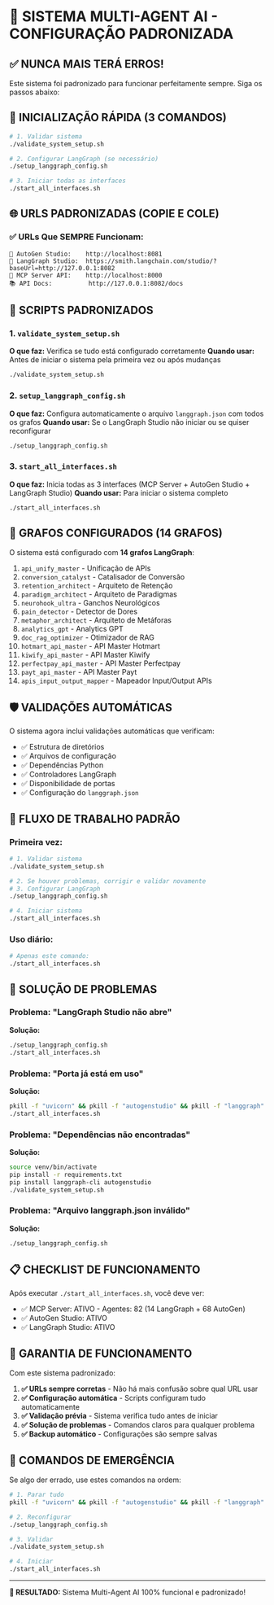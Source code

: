 # 🎯 SISTEMA MULTI-AGENT AI - CONFIGURAÇÃO PADRONIZADA

## ✅ NUNCA MAIS TERÁ ERROS!

Este sistema foi padronizado para funcionar perfeitamente sempre. Siga os passos abaixo:

## 🚀 INICIALIZAÇÃO RÁPIDA (3 COMANDOS)

```bash
# 1. Validar sistema
./validate_system_setup.sh

# 2. Configurar LangGraph (se necessário)
./setup_langgraph_config.sh

# 3. Iniciar todas as interfaces
./start_all_interfaces.sh
```

## 🌐 URLS PADRONIZADAS (COPIE E COLE)

### ✅ URLs Que SEMPRE Funcionam:

```
🎨 AutoGen Studio:    http://localhost:8081
🔧 LangGraph Studio:  https://smith.langchain.com/studio/?baseUrl=http://127.0.0.1:8082
📡 MCP Server API:    http://localhost:8000
📚 API Docs:          http://127.0.0.1:8082/docs
```

## 🔧 SCRIPTS PADRONIZADOS

### 1. `validate_system_setup.sh`
**O que faz:** Verifica se tudo está configurado corretamente
**Quando usar:** Antes de iniciar o sistema pela primeira vez ou após mudanças

```bash
./validate_system_setup.sh
```

### 2. `setup_langgraph_config.sh`  
**O que faz:** Configura automaticamente o arquivo `langgraph.json` com todos os grafos
**Quando usar:** Se o LangGraph Studio não iniciar ou se quiser reconfigurar

```bash
./setup_langgraph_config.sh
```

### 3. `start_all_interfaces.sh`
**O que faz:** Inicia todas as 3 interfaces (MCP Server + AutoGen Studio + LangGraph Studio)
**Quando usar:** Para iniciar o sistema completo

```bash
./start_all_interfaces.sh
```

## 🎯 GRAFOS CONFIGURADOS (14 GRAFOS)

O sistema está configurado com **14 grafos LangGraph**:

1. `api_unify_master` - Unificação de APIs
2. `conversion_catalyst` - Catalisador de Conversão
3. `retention_architect` - Arquiteto de Retenção  
4. `paradigm_architect` - Arquiteto de Paradigmas
5. `neurohook_ultra` - Ganchos Neurológicos
6. `pain_detector` - Detector de Dores
7. `metaphor_architect` - Arquiteto de Metáforas
8. `analytics_gpt` - Analytics GPT
9. `doc_rag_optimizer` - Otimizador de RAG
10. `hotmart_api_master` - API Master Hotmart
11. `kiwify_api_master` - API Master Kiwify
12. `perfectpay_api_master` - API Master Perfectpay
13. `payt_api_master` - API Master Payt
14. `apis_input_output_mapper` - Mapeador Input/Output APIs

## 🛡️ VALIDAÇÕES AUTOMÁTICAS

O sistema agora inclui validações automáticas que verificam:

- ✅ Estrutura de diretórios
- ✅ Arquivos de configuração
- ✅ Dependências Python
- ✅ Controladores LangGraph
- ✅ Disponibilidade de portas
- ✅ Configuração do `langgraph.json`

## 🔄 FLUXO DE TRABALHO PADRÃO

### Primeira vez:
```bash
# 1. Validar sistema
./validate_system_setup.sh

# 2. Se houver problemas, corrigir e validar novamente
# 3. Configurar LangGraph
./setup_langgraph_config.sh

# 4. Iniciar sistema
./start_all_interfaces.sh
```

### Uso diário:
```bash
# Apenas este comando:
./start_all_interfaces.sh
```

## 🚨 SOLUÇÃO DE PROBLEMAS

### Problema: "LangGraph Studio não abre"
**Solução:**
```bash
./setup_langgraph_config.sh
./start_all_interfaces.sh
```

### Problema: "Porta já está em uso"  
**Solução:**
```bash
pkill -f "uvicorn" && pkill -f "autogenstudio" && pkill -f "langgraph"
./start_all_interfaces.sh
```

### Problema: "Dependências não encontradas"
**Solução:**
```bash
source venv/bin/activate
pip install -r requirements.txt
pip install langgraph-cli autogenstudio
./validate_system_setup.sh
```

### Problema: "Arquivo langgraph.json inválido"
**Solução:**
```bash
./setup_langgraph_config.sh
```

## 📋 CHECKLIST DE FUNCIONAMENTO

Após executar `./start_all_interfaces.sh`, você deve ver:

- ✅ MCP Server: ATIVO - Agentes: 82 (14 LangGraph + 68 AutoGen)
- ✅ AutoGen Studio: ATIVO  
- ✅ LangGraph Studio: ATIVO

## 🎉 GARANTIA DE FUNCIONAMENTO

Com este sistema padronizado:

1. **✅ URLs sempre corretas** - Não há mais confusão sobre qual URL usar
2. **✅ Configuração automática** - Scripts configuram tudo automaticamente  
3. **✅ Validação prévia** - Sistema verifica tudo antes de iniciar
4. **✅ Solução de problemas** - Comandos claros para qualquer problema
5. **✅ Backup automático** - Configurações são sempre salvas

## 🚀 COMANDOS DE EMERGÊNCIA

Se algo der errado, use estes comandos na ordem:

```bash
# 1. Parar tudo
pkill -f "uvicorn" && pkill -f "autogenstudio" && pkill -f "langgraph"

# 2. Reconfigurar
./setup_langgraph_config.sh

# 3. Validar
./validate_system_setup.sh

# 4. Iniciar
./start_all_interfaces.sh
```

---

**🎯 RESULTADO:** Sistema Multi-Agent AI 100% funcional e padronizado! 